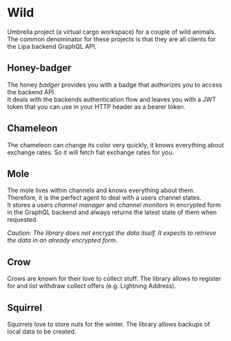 # Wild
Umbrella project (a virtual cargo workspace) for a couple of wild animals.
The common denominator for these projects is that they are all clients for the Lipa backend GraphQL API.

## Honey-badger
The honey *badger* provides you with a badge that authorizes you to access the backend API.  
It deals with the backends authentication flow and leaves you with a JWT token
that you can use in your HTTP header as a bearer token.

## Chameleon
The chameleon can change its color very quickly, it knows everything about exchange rates.
So it will fetch fiat exchange rates for you.

## Mole
The mole lives within channels and knows everything about them.    
Therefore, it is the perfect agent to deal with a users channel states.  
It stores a users *channel manager* and *channel monitors* in encrypted form in the GraphQL backend
and always returns the latest state of them when requested.

*Caution: The library does not encrypt the data itself. It expects to retrieve the data in an already encrypted form.*

## Crow
Crows are known for their love to collect stuff.
The library allows to register for and list withdraw collect offers (e.g. Lightning Address).

## Squirrel
Squirrels love to store nuts for the winter.
The library allows backups of local data to be created.

